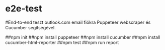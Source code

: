 # e2e-test
#End-to-end teszt outlook.com email fiókra Puppeteer webscraper és Cucumber segítségével.

##npm init
##npm install puppeteer
##npm install cucumber
##npm install cucumber-html-reporter​
##npm test
##npm run report
